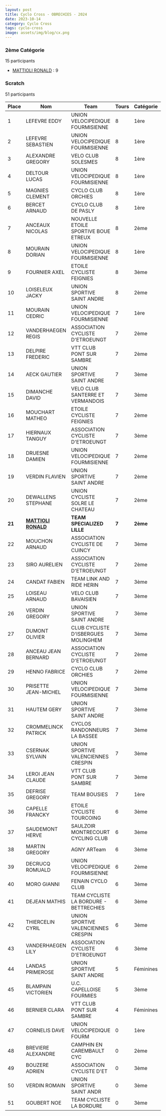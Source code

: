 ```yaml
---
layout: post
title: Cyclo Cross - OBRECHIES - 2024
date: 2023-10-14
category: Cyclo Cross
tags: cyclo-cross
image: assets/img/blog/cx.png
---
```


### 2ème Catégorie
15 participants
- [MATTIOLI RONALD](https://teamspecializedlille.cc/coureurs/mattiolironald) : 9

### Scratch
51 participants

| Place | Nom | Team | Tours | Catégorie | Temps |
|---|---|---|---|---|---|
| 1 | LEFEVRE EDDY | UNION VELOCIPEDIQUE FOURMISIENNE | 8 | 1ère | 0:47:23 | 
| 2 | LEFEVRE SEBASTIEN | UNION VELOCIPEDIQUE FOURMISIENNE | 8 | 1ère | 0:47:41 | 
| 3 | ALEXANDRE GREGORY | VELO CLUB SOLESMES | 8 | 1ère | 0:49:40 | 
| 4 | DELTOUR LUCAS | UNION VELOCIPEDIQUE FOURMISIENNE | 8 | 1ère | 0:50:25 | 
| 5 | MAGNIES CLEMENT | CYCLO CLUB ORCHIES | 8 | 1ère | 0:50:57 | 
| 6 | BERCET ARNAUD | CYCLO CLUB DE PASLY | 8 | 1ère | 0:52:0 | 
| 7 | ANCEAUX NICOLAS | NOUVELLE ETOILE SPORTIVE BOUE ETREUX | 8 | 2ème | 0:52:14 | 
| 8 | MOURAIN DORIAN | UNION VELOCIPEDIQUE FOURMISIENNE | 8 | 1ère | 0:52:30 | 
| 9 | FOURNIER AXEL | ETOILE CYCLISTE FEIGNIES | 8 | 3ème | 0:53:15 | 
| 10 | LOISELEUX JACKY | UNION SPORTIVE SAINT ANDRE | 8 | 2ème | 0:53:17 | 
| 11 | MOURAIN CEDRIC | UNION VELOCIPEDIQUE FOURMISIENNE | 7 | 1ère | 0:47:27 | 
| 12 | VANDERHAEGEN REGIS | ASSOCIATION CYCLISTE D'ETROEUNGT | 7 | 2ème | 0:47:40 | 
| 13 | DELPIRE FREDERIC | VTT  CLUB PONT SUR SAMBRE | 7 | 2ème | 0:48:0 | 
| 14 | AECK GAUTIER | UNION SPORTIVE SAINT ANDRE | 7 | 3ème | 0:48:0 | 
| 15 | DIMANCHE DAVID | VELO CLUB SANTERRE ET VERMANDOIS | 7 | 3ème | 0:48:14 | 
| 16 | MOUCHART MATHEO | ETOILE CYCLISTE FEIGNIES | 7 | 2ème | 0:48:19 | 
| 17 | HIERNAUX TANGUY | ASSOCIATION CYCLISTE D'ETROEUNGT | 7 | 3ème | 0:49:12 | 
| 18 | DRUESNE DAMIEN | UNION VELOCIPEDIQUE FOURMISIENNE | 7 | 2ème | 0:49:43 | 
| 19 | VERDIN FLAVIEN | UNION SPORTIVE SAINT ANDRE | 7 | 2ème | 0:49:47 | 
| 20 | DEWALLENS STEPHANE | UNION CYCLISTE SOLRE LE CHATEAU | 7 | 2ème | 0:50:5 | 
| **21** | **[MATTIOLI RONALD](https://teamspecializedlille.cc/coureurs/mattiolironald)** | **TEAM SPECIALIZED LILLE** | **7** | **2ème** | **0:50:17** | 
| 22 | MOUCHON ARNAUD | ASSOCIATION CYCLISTE DE CUINCY | 7 | 3ème | 0:50:22 | 
| 23 | SIRO AURELIEN | ASSOCIATION CYCLISTE D'ETROEUNGT | 7 | 2ème | 0:50:27 | 
| 24 | CANDAT FABIEN | TEAM LINK AND RIDE HERIN | 7 | 3ème | 0:50:31 | 
| 25 | LOISEAU ARNAUD | VELO CLUB BAVAISIEN | 7 | 3ème | 0:50:34 | 
| 26 | VERDIN GREGORY | UNION SPORTIVE SAINT ANDRE | 7 | 3ème | 0:50:38 | 
| 27 | DUMONT OLIVIER | CLUB CYCLISTE D'ISBERGUES MOLINGHEM | 7 | 3ème | 0:51:18 | 
| 28 | ANCEAU JEAN BERNARD | ASSOCIATION CYCLISTE D'ETROEUNGT | 7 | 2ème | 0:51:37 | 
| 29 | HENNO FABRICE | CYCLO CLUB ORCHIES | 7 | 2ème | 0:51:46 | 
| 30 | PRISETTE JEAN-MICHEL | UNION VELOCIPEDIQUE FOURMISIENNE | 7 | 3ème | 0:52:9 | 
| 31 | HAUTEM GERY | UNION SPORTIVE SAINT ANDRE | 7 | 3ème | 0:52:58 | 
| 32 | CROMMELINCK PATRICK | CYCLOS RANDONNEURS LA BASSEE | 7 | 3ème | 0:53:50 | 
| 33 | CSERNAK SYLVAIN | UNION SPORTIVE VALENCIENNES CRESPIN | 7 | 3ème | 0:54:29 | 
| 34 | LEROI JEAN CLAUDE | VTT  CLUB PONT SUR SAMBRE | 7 | 3ème | 0:55:22 | 
| 35 | DEFRISE GREGORY | TEAM BOUSIES | 7 | 1ère | 0:55:24 | 
| 36 | CAPELLE FRANCKY | ETOILE CYCLISTE TOURCOING | 6 | 3ème | 0:47:45 | 
| 37 | SAUDEMONT HERVE | SAULZOIR MONTRECOURT CYCLING CLUB | 6 | 3ème | 0:48:0 | 
| 38 | MARTIN GREGORY | AGNY ARTeam | 6 | 3ème | 0:48:9 | 
| 39 | DECRUCQ ROMUALD | UNION VELOCIPEDIQUE FOURMISIENNE | 6 | 2ème | 0:48:18 | 
| 40 | MORO GIANNI | FENAIN CYCLO CLUB | 6 | 3ème | 0:48:58 | 
| 41 | DEJEAN MATHIS | TEAM CYCLISTE LA BORDURE - BETTRECHIES | 6 | 3ème | 0:52:22 | 
| 42 | THIERCELIN CYRIL | UNION SPORTIVE VALENCIENNES CRESPIN | 6 | 3ème | 0:53:50 | 
| 43 | VANDERHAEGEN LILY | ASSOCIATION CYCLISTE D'ETROEUNGT | 6 | 3ème | 0:56:11 | 
| 44 | LANDAS PRIMEROSE | UNION SPORTIVE SAINT ANDRE | 5 | Féminines | 0:41:19 | 
| 45 | BLAMPAIN VICTORIEN | U.C. CAPELLOISE FOURMIES | 5 | 3ème | 0:50:38 | 
| 46 | BERNIER CLARA | VTT  CLUB PONT SUR SAMBRE | 4 | Féminines | 0:44:33 | 
| 47 | CORNELIS DAVE | UNION VELOCIPEDIQUE FOURM | 0 | 1ère | 0:38:53 | 
| 48 | BREVIERE ALEXANDRE | CAMPHIN EN CAREMBAULT CYC | 0 | 2ème | 0:38:53 | 
| 49 | BOUZERE ADRIEN | ASSOCIATION CYCLISTE D'ET | 0 | 3ème | 0:38:53 | 
| 50 | VERDIN ROMAIN | UNION SPORTIVE SAINT ANDR | 0 | 3ème | 0:38:53 | 
| 51 | GOUBERT NOE | TEAM CYCLISTE LA BORDURE | 0 | 3ème | 0:38:53 | 
